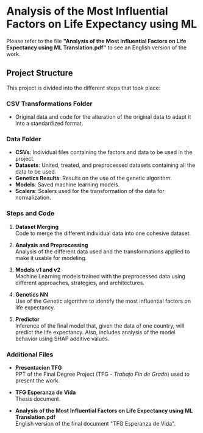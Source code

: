 # Analysis of the Most Influential Factors on Life Expectancy using ML

Please refer to the file **"Analysis of the Most Influential Factors on Life Expectancy using ML Translation.pdf"** to see an English version of the work.

## Project Structure

This project is divided into the different steps that took place:

### CSV Transformations Folder
- Original data and code for the alteration of the original data to adapt it into a standardized format.

### Data Folder
- **CSVs**: Individual files containing the factors and data to be used in the project.
- **Datasets**: United, treated, and preprocessed datasets containing all the data to be used.
- **Genetics Results**: Results on the use of the genetic algorithm.
- **Models**: Saved machine learning models.
- **Scalers**: Scalers used for the transformation of the data for normalization.

### Steps and Code
1. **Dataset Merging**  
   Code to merge the different individual data into one cohesive dataset.
   
2. **Analysis and Preprocessing**  
   Analysis of the different data used and the transformations applied to make it usable for modeling.

3. **Models v1 and v2**  
   Machine Learning models trained with the preprocessed data using different approaches, strategies, and architectures.

4. **Genetics NN**  
   Use of the Genetic algorithm to identify the most influential factors on life expectancy.

5. **Predictor**  
   Inference of the final model that, given the data of one country, will predict the life expectancy. Also, includes analysis of the model behavior using SHAP additive values.

### Additional Files
- **Presentacion TFG**  
  PPT of the Final Degree Project (TFG - *Trabajo Fin de Grado*) used to present the work.

- **TFG Esperanza de Vida**  
  Thesis document.

- **Analysis of the Most Influential Factors on Life Expectancy using ML Translation.pdf**  
  English version of the final document "TFG Esperanza de Vida".

